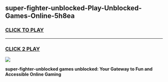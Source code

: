 
## super-fighter-unblocked-Play-Unblocked-Games-Online-5h8ea
<h3>
<a href="https://premium76.site?title=super-fighter-unblocked&ref=25A">CLICK TO PLAY</a></h3>
<hr>

<h3>
<a href="https://premium76.site?title=super-fighter-unblocked&ref=25A">CLICK 2 PLAY</a>
  
</h3>

<a href="https://premium76.site?title=super-fighter-unblocked&ref=25A"><img src="https://clearcache.store/games.png"></a>


**super-fighter-unblocked games unblocked: Your Gateway to Fun and Accessible Online Gaming**
